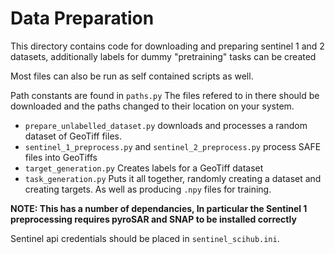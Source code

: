 # Data Preparation

This directory contains code for downloading and preparing sentinel 1 and 2 datasets, additionally labels for dummy "pretraining" tasks can be created

Most files can also be run as self contained scripts as well.

Path constants are found in `paths.py` The files refered to in there should be downloaded and the paths changed to their location on your system.

* `prepare_unlabelled_dataset.py` downloads and processes a random dataset of GeoTiff files.
* `sentinel_1_preprocess.py` and `sentinel_2_preprocess.py` process SAFE files into GeoTiffs
* `target_generation.py` Creates labels for a GeoTiff dataset
* `task_generation.py` Puts it all together, randomly creating a dataset and creating targets. As well as producing `.npy` files for training.

**NOTE: This has a number of dependancies, In particular the Sentinel 1 preprocessing requires pyroSAR and SNAP to be installed correctly**

Sentinel api credentials should be placed in `sentinel_scihub.ini`.